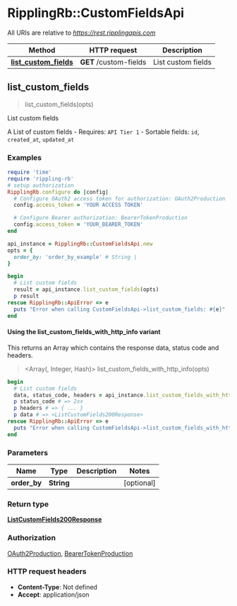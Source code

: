 # RipplingRb::CustomFieldsApi

All URIs are relative to *https://rest.ripplingapis.com*

| Method | HTTP request | Description |
| ------ | ------------ | ----------- |
| [**list_custom_fields**](CustomFieldsApi.md#list_custom_fields) | **GET** /custom-fields | List custom fields |


## list_custom_fields

> <ListCustomFields200Response> list_custom_fields(opts)

List custom fields

A List of custom fields  - Requires: `API Tier 1`  - Sortable fields: `id`, `created_at`, `updated_at`

### Examples

```ruby
require 'time'
require 'rippling-rb'
# setup authorization
RipplingRb.configure do |config|
  # Configure OAuth2 access token for authorization: OAuth2Production
  config.access_token = 'YOUR ACCESS TOKEN'

  # Configure Bearer authorization: BearerTokenProduction
  config.access_token = 'YOUR_BEARER_TOKEN'
end

api_instance = RipplingRb::CustomFieldsApi.new
opts = {
  order_by: 'order_by_example' # String | 
}

begin
  # List custom fields
  result = api_instance.list_custom_fields(opts)
  p result
rescue RipplingRb::ApiError => e
  puts "Error when calling CustomFieldsApi->list_custom_fields: #{e}"
end
```

#### Using the list_custom_fields_with_http_info variant

This returns an Array which contains the response data, status code and headers.

> <Array(<ListCustomFields200Response>, Integer, Hash)> list_custom_fields_with_http_info(opts)

```ruby
begin
  # List custom fields
  data, status_code, headers = api_instance.list_custom_fields_with_http_info(opts)
  p status_code # => 2xx
  p headers # => { ... }
  p data # => <ListCustomFields200Response>
rescue RipplingRb::ApiError => e
  puts "Error when calling CustomFieldsApi->list_custom_fields_with_http_info: #{e}"
end
```

### Parameters

| Name | Type | Description | Notes |
| ---- | ---- | ----------- | ----- |
| **order_by** | **String** |  | [optional] |

### Return type

[**ListCustomFields200Response**](ListCustomFields200Response.md)

### Authorization

[OAuth2Production](../README.md#OAuth2Production), [BearerTokenProduction](../README.md#BearerTokenProduction)

### HTTP request headers

- **Content-Type**: Not defined
- **Accept**: application/json

